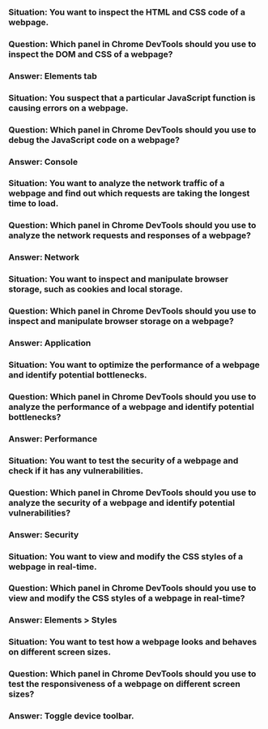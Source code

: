 ### Situation: You want to inspect the HTML and CSS code of a webpage.

### Question: Which panel in Chrome DevTools should you use to inspect the DOM and CSS of a webpage?

### Answer: Elements tab

### Situation: You suspect that a particular JavaScript function is causing errors on a webpage.

### Question: Which panel in Chrome DevTools should you use to debug the JavaScript code on a webpage?

### Answer: Console

### Situation: You want to analyze the network traffic of a webpage and find out which requests are taking the longest time to load.

### Question: Which panel in Chrome DevTools should you use to analyze the network requests and responses of a webpage?

### Answer: Network

### Situation: You want to inspect and manipulate browser storage, such as cookies and local storage.

### Question: Which panel in Chrome DevTools should you use to inspect and manipulate browser storage on a webpage?

### Answer: Application

### Situation: You want to optimize the performance of a webpage and identify potential bottlenecks.

### Question: Which panel in Chrome DevTools should you use to analyze the performance of a webpage and identify potential bottlenecks?

### Answer: Performance

### Situation: You want to test the security of a webpage and check if it has any vulnerabilities.

### Question: Which panel in Chrome DevTools should you use to analyze the security of a webpage and identify potential vulnerabilities?

### Answer: Security

### Situation: You want to view and modify the CSS styles of a webpage in real-time.

### Question: Which panel in Chrome DevTools should you use to view and modify the CSS styles of a webpage in real-time?

### Answer: Elements > Styles

### Situation: You want to test how a webpage looks and behaves on different screen sizes.

### Question: Which panel in Chrome DevTools should you use to test the responsiveness of a webpage on different screen sizes?

### Answer: Toggle device toolbar.
